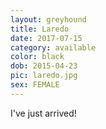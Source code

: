 ```yaml
---
layout: greyhound
title: Laredo
date: 2017-07-15
category: available
color: black
dob: 2015-04-23
pic: laredo.jpg
sex: FEMALE
---
```


I've just arrived!
